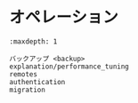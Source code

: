 # オペレーション

```{toctree}
:maxdepth: 1

バックアップ <backup>
explanation/performance_tuning
remotes
authentication
migration
```
